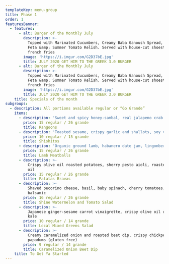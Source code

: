 ```yaml
---
templateKey: menu-group
title: Phase 1
order: 1
featuresBanner:
  - features:
      - alt: Burger of the Monthly July
        description: >-
          Topped with Marinated Cucumbers, Creamy Baba Ganoush Spread, Crumbled
          Feta &amp; Summer Tomato Relish. Served with house-cut shoestring
          french fries
        image: 'https://i.imgur.com/G2D37bE.jpg'
        title: JULY 2020 GET HIM TO THE GREEK 3.0 BURGER
      - alt: Burger of the Monthly July
        description: >-
          Topped with Marinated Cucumbers, Creamy Baba Ganoush Spread, Crumbled
          Feta &amp; Summer Tomato Relish. Served with house-cut shoestring
          french fries
        image: 'https://i.imgur.com/G2D37bE.jpg'
        title: JULY 2020 GET HIM TO THE GREEK 3.0 BURGER
    title: Specials of the month
subgroups:
  - description: All portions available regular or “Go Grande”
    items:
      - description: 'Sweet and spicy honey-sambal, real jalapeno crab filling'
        price: 15 regular / 26 grande
        title: Rangoons
      - description: 'Toasted sesame, crispy garlic and shallots, soy vinaigrette'
        price: 10 regular / 15 grande
        title: Shishitos
      - description: 'Organic ground lamb, habanero date jam, lingonberry (gluten free)'
        price: 15 regular / 26 grande
        title: Lamb Meatballs
      - description: >-
          Crispy olive oil roasted potatoes, sherry pesto aioli, roasted garlic
          oil
        price: 15 regular / 26 grande
        title: Patatas Bravas
      - description: >-
          Shaved pecorino cheese, basil, baby spinach, cherry tomatoes, aged
          balsamic
        price: 16 regular / 26 grande
        title: Shine Watermelon and Tomato Salad
      - description: >-
          Japanese ginger-sesame carrot vinaigrette, crispy olive oil roasted
          kale
        price: 10 regular / 14 grande
        title: Local Mixed Greens Salad
      - description: >-
          Creamy caramelized onion and roasted beet dip, crispy chickpea
          papadums (gluten free)
        price: 9 regular / 14 grande
        title: Caramelized Onion Beet Dip
    title: To Get Ya Started
---
```


